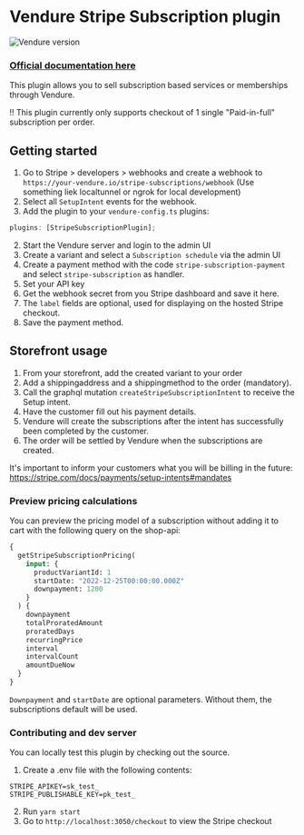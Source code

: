 # Vendure Stripe Subscription plugin

![Vendure version](https://img.shields.io/npm/dependency-version/vendure-plugin-stripe-subscription/dev/@vendure/core)

### [Official documentation here](https://pinelab-plugins.com/plugin/vendure-plugin-stripe-subscription)

This plugin allows you to sell subscription based services or memberships through Vendure.

!! This plugin currently only supports checkout of 1 single "Paid-in-full" subscription per order.

## Getting started

1. Go to Stripe > developers > webhooks and create a webhook to `https://your-vendure.io/stripe-subscriptions/webhook` (Use something liek localtunnel or ngrok for local development)
2. Select all `SetupIntent` events for the webhook.
3. Add the plugin to your `vendure-config.ts` plugins:

```ts
plugins: [StripeSubscriptionPlugin];
```

2. Start the Vendure server and login to the admin UI
3. Create a variant and select a `Subscription schedule` via the admin UI
4. Create a payment method with the code `stripe-subscription-payment` and select `stripe-subscription` as handler.
5. Set your API key
6. Get the webhook secret from you Stripe dashboard and save it here.
7. The `label` fields are optional, used for displaying on the hosted Stripe checkout.
8. Save the payment method.

## Storefront usage

1. From your storefront, add the created variant to your order
2. Add a shippingaddress and a shippingmethod to the order (mandatory).
3. Call the graphql mutation `createStripeSubscriptionIntent` to receive the Setup intent.
4. Have the customer fill out his payment details.
5. Vendure will create the subscriptions after the intent has successfully been completed by the customer.
6. The order will be settled by Vendure when the subscriptions are created.

It's important to inform your customers what you will be billing in the future: https://stripe.com/docs/payments/setup-intents#mandates

### Preview pricing calculations

You can preview the pricing model of a subscription without adding it to cart with the following query on the shop-api:

```graphql
{
  getStripeSubscriptionPricing(
    input: {
      productVariantId: 1
      startDate: "2022-12-25T00:00:00.000Z"
      downpayment: 1200
    }
  ) {
    downpayment
    totalProratedAmount
    proratedDays
    recurringPrice
    interval
    intervalCount
    amountDueNow
  }
}
```

`Downpayment` and `startDate` are optional parameters. Without them, the subscriptions default will be used.

### Contributing and dev server

You can locally test this plugin by checking out the source.

1. Create a .env file with the following contents:

```
STRIPE_APIKEY=sk_test_
STRIPE_PUBLISHABLE_KEY=pk_test_
```

2. Run `yarn start`
3. Go to `http://localhost:3050/checkout` to view the Stripe checkout
